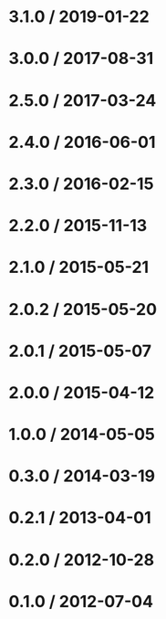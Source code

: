 3.1.0 / 2019-01-22
==================


3.0.0 / 2017-08-31
==================


2.5.0 / 2017-03-24
==================


2.4.0 / 2016-06-01
==================


2.3.0 / 2016-02-15
==================


2.2.0 / 2015-11-13
==================


2.1.0 / 2015-05-21
==================


2.0.2 / 2015-05-20
==================


2.0.1 / 2015-05-07
==================


2.0.0 / 2015-04-12
==================


1.0.0 / 2014-05-05
==================


0.3.0 / 2014-03-19
==================


0.2.1 / 2013-04-01
==================


0.2.0 / 2012-10-28
==================


0.1.0 / 2012-07-04
==================

